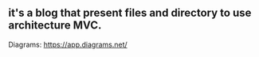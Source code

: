 it's a blog that present files and directory to use architecture MVC.
---
Diagrams: https://app.diagrams.net/

